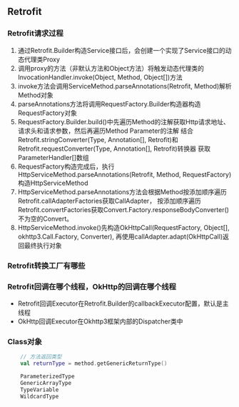 ## Retrofit

### Retrofit请求过程

1. 通过Retrofit.Builder构造Service接口后，会创建一个实现了Service接口的动态代理类Proxy
1. 调用proxy的方法（非默认方法和Object方法）将触发动态代理类的InvocationHandler.invoke(Object, Method, Object[])方法
1. invoke方法会调用ServiceMethod.parseAnnotations(Retrofit, Method)解析Method对象
1. parseAnnotations方法将调用RequestFactory.Builder构造器构造RequestFactory对象
1. RequestFactory.Builder.build()中先遍历Method的注解获取Http请求地址、请求头和请求参数，然后再遍历Method Parameter的注解
结合Retrofit.stringConverter(Type, Annotation[], Retrofit)和Retrofit.requestConverter(Type, Annotation[], Retrofit)转换器
获取ParameterHandler[]数组
1. RequestFactory构造完成后，执行HttpServiceMethod.parseAnnotations(Retrofit, Method, RequestFactory)构造HttpServiceMethod
1. HttpServiceMethod.parseAnnotations方法会根据Method按添加顺序遍历Retrofit.callAdapterFactories获取CallAdapter，
按添加顺序遍历Retrofit.convertFactories获取Convert.Factory.responseBodyConverter()不为空的Convert。
1. HttpServiceMethod.invoke()先构造OkHttpCall(RequestFactory, Object[], okhttp3.Call.Factory, Converter),
再使用callAdapter.adapt(OkHttpCall)返回最终执行对象

### Retrofit转换工厂有哪些


### Retrofit回调在哪个线程，OkHttp的回调在哪个线程

* Retrofit回调Executor在Retrofit.Builder的callbackExecutor配置，默认是主线程
* OkHttp回调Executor在Okhttp3框架内部的Dispatcher类中

### Class对象

```kotlin
    // 方法返回类型
    val returnType = method.getGenericReturnType()

    ParameterizedType
    GenericArrayType
    TypeVariable
    WildcardType


```

